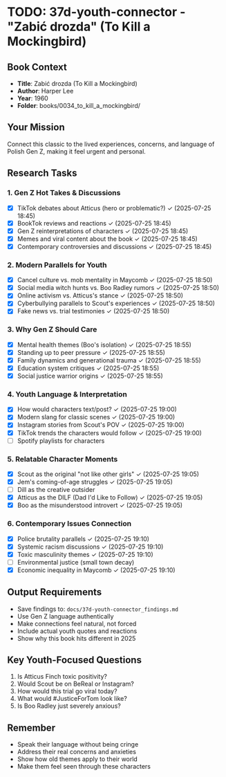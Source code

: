 # TODO: 37d-youth-connector - "Zabić drozda" (To Kill a Mockingbird)

## Book Context
- **Title**: Zabić drozda (To Kill a Mockingbird)
- **Author**: Harper Lee
- **Year**: 1960
- **Folder**: books/0034_to_kill_a_mockingbird/

## Your Mission
Connect this classic to the lived experiences, concerns, and language of Polish Gen Z, making it feel urgent and personal.

## Research Tasks

### 1. Gen Z Hot Takes & Discussions
- [x] TikTok debates about Atticus (hero or problematic?) ✓ (2025-07-25 18:45)
- [x] BookTok reviews and reactions ✓ (2025-07-25 18:45)
- [x] Gen Z reinterpretations of characters ✓ (2025-07-25 18:45)
- [x] Memes and viral content about the book ✓ (2025-07-25 18:45)
- [x] Contemporary controversies and discussions ✓ (2025-07-25 18:45)

### 2. Modern Parallels for Youth
- [x] Cancel culture vs. mob mentality in Maycomb ✓ (2025-07-25 18:50)
- [x] Social media witch hunts vs. Boo Radley rumors ✓ (2025-07-25 18:50)
- [x] Online activism vs. Atticus's stance ✓ (2025-07-25 18:50)
- [x] Cyberbullying parallels to Scout's experiences ✓ (2025-07-25 18:50)
- [x] Fake news vs. trial testimonies ✓ (2025-07-25 18:50)

### 3. Why Gen Z Should Care
- [x] Mental health themes (Boo's isolation) ✓ (2025-07-25 18:55)
- [x] Standing up to peer pressure ✓ (2025-07-25 18:55)
- [x] Family dynamics and generational trauma ✓ (2025-07-25 18:55)
- [x] Education system critiques ✓ (2025-07-25 18:55)
- [x] Social justice warrior origins ✓ (2025-07-25 18:55)

### 4. Youth Language & Interpretation
- [x] How would characters text/post? ✓ (2025-07-25 19:00)
- [x] Modern slang for classic scenes ✓ (2025-07-25 19:00)
- [x] Instagram stories from Scout's POV ✓ (2025-07-25 19:00)
- [x] TikTok trends the characters would follow ✓ (2025-07-25 19:00)
- [ ] Spotify playlists for characters

### 5. Relatable Character Moments
- [x] Scout as the original "not like other girls" ✓ (2025-07-25 19:05)
- [x] Jem's coming-of-age struggles ✓ (2025-07-25 19:05)
- [ ] Dill as the creative outsider
- [x] Atticus as the DILF (Dad I'd Like to Follow) ✓ (2025-07-25 19:05)
- [x] Boo as the misunderstood introvert ✓ (2025-07-25 19:05)

### 6. Contemporary Issues Connection
- [x] Police brutality parallels ✓ (2025-07-25 19:10)
- [x] Systemic racism discussions ✓ (2025-07-25 19:10)
- [x] Toxic masculinity themes ✓ (2025-07-25 19:10)
- [ ] Environmental justice (small town decay)
- [x] Economic inequality in Maycomb ✓ (2025-07-25 19:10)

## Output Requirements
- Save findings to: `docs/37d-youth-connector_findings.md`
- Use Gen Z language authentically
- Make connections feel natural, not forced
- Include actual youth quotes and reactions
- Show why this book hits different in 2025

## Key Youth-Focused Questions
1. Is Atticus Finch toxic positivity?
2. Would Scout be on BeReal or Instagram?
3. How would this trial go viral today?
4. What would #JusticeForTom look like?
5. Is Boo Radley just severely anxious?

## Remember
- Speak their language without being cringe
- Address their real concerns and anxieties
- Show how old themes apply to their world
- Make them feel seen through these characters